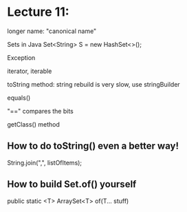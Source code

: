 # Lecture 11:

longer name: "canonical name"

Sets in Java Set&lt;String&gt; S = new HashSet&lt;&gt;\(\);

Exception

iterator, iterable

toString method: string rebuild is very slow, use stringBuilder 

equals\(\) 

"==" compares the bits

getClass\(\) method



## How to do toString\(\) even a better way!

String.join\(",", listOfItems\);

## How to build Set.of\(\) yourself

public static &lt;T&gt; ArraySet&lt;T&gt; of\(T... stuff\)

